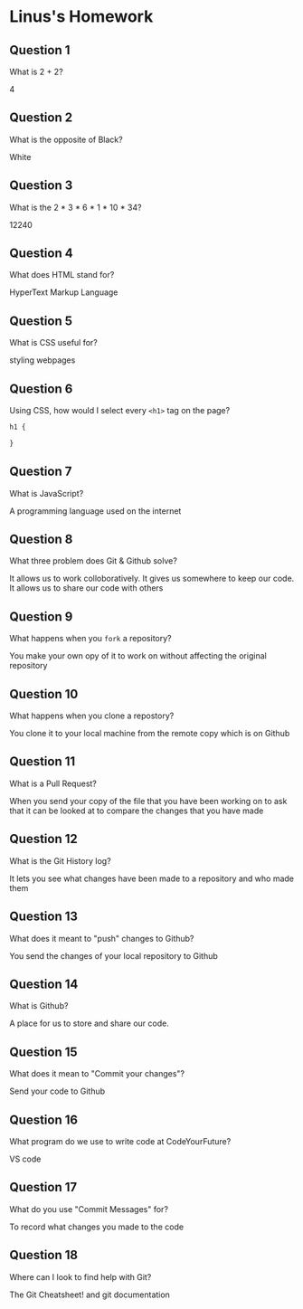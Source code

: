 # Linus's Homework

## Question 1

What is 2 + 2?

4

## Question 2

What is the opposite of Black?

White

## Question 3

What is the  2 * 3 * 6 * 1 * 10 * 34?

12240

## Question 4 

What does HTML stand for?

HyperText Markup Language

## Question 5

What is CSS useful for?

styling webpages

## Question 6

Using CSS, how would I select every `<h1>` tag on the page?

```css
h1 {

}
```

## Question 7

What is JavaScript?

A programming language used on the internet

## Question 8

What three problem does Git & Github solve?

It allows us to work colloboratively. It gives us somewhere to keep our code. It allows us to share our code with others

## Question 9

What happens when you `fork` a repository?

You make your own opy of it to work on without affecting the original repository

## Question 10 

What happens when you clone a repostory?

You clone it to your local machine from the remote copy which is on Github

## Question 11

What is a Pull Request?

When you send your copy of the file that you have been working on to ask that it can be looked at to compare the changes that you have made

## Question 12

What is the Git History log?

It lets you see what changes have been made to a repository and who made them

## Question 13

What does it meant to "push" changes to Github?

You send the changes of your local repository to Github

## Question 14

What is Github?

A place for us to store and share our code.

## Question 15

What does it mean to "Commit your changes"?

Send your code to Github

## Question 16

What program do we use to write code at CodeYourFuture?

VS code

## Question 17

What do you use "Commit Messages" for?

To record what changes you made to the code

## Question 18

Where can I look to find help with Git?

The Git Cheatsheet! and git documentation

